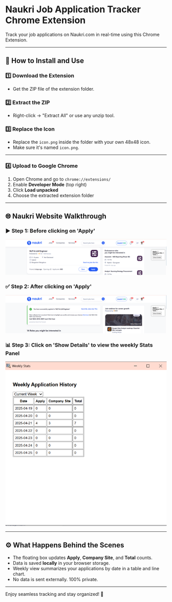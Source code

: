 
# Naukri Job Application Tracker Chrome Extension

Track your job applications on Naukri.com in real-time using this Chrome Extension.

---

## 🔻 How to Install and Use

### 1️⃣ Download the Extension
- Get the ZIP file of the extension folder.

### 2️⃣ Extract the ZIP
- Right-click → "Extract All" or use any unzip tool.

### 3️⃣ Replace the Icon
- Replace the `icon.png` inside the folder with your own 48x48 icon.
- Make sure it's named `icon.png`.

---

### 4️⃣ Upload to Google Chrome
1. Open Chrome and go to `chrome://extensions/`
2. Enable **Developer Mode** (top right)
3. Click **Load unpacked**
4. Choose the extracted extension folder

---

## 🌐 Naukri Website Walkthrough

### ▶️ Step 1: Before clicking on 'Apply'  
![Before Apply](before_click.png)

### ✅ Step 2: After clicking on 'Apply'  
![After Apply](after_click.png)

### 📊 Step 3: Click on 'Show Details' to view the weekly Stats Panel  
![Weekly Stats](weekly_stats.png)

---

## ⚙️ What Happens Behind the Scenes
- The floating box updates **Apply**, **Company Site**, and **Total** counts.
- Data is saved **locally** in your browser storage.
- Weekly view summarizes your applications by date in a table and line chart.
- No data is sent externally. 100% private.

---

Enjoy seamless tracking and stay organized! 🚀
